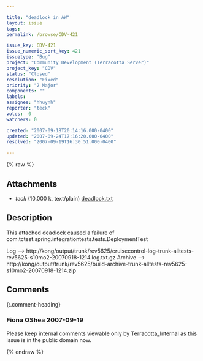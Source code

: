 ```yaml
---

title: "deadlock in AW"
layout: issue
tags: 
permalink: /browse/CDV-421

issue_key: CDV-421
issue_numeric_sort_key: 421
issuetype: "Bug"
project: "Community Development (Terracotta Server)"
project_key: "CDV"
status: "Closed"
resolution: "Fixed"
priority: "2 Major"
components: ""
labels: 
assignee: "hhuynh"
reporter: "teck"
votes:  0
watchers: 0

created: "2007-09-18T20:14:16.000-0400"
updated: "2007-09-24T17:16:20.000-0400"
resolved: "2007-09-19T16:30:51.000-0400"

---
```




{% raw %}


## Attachments

* <em>teck</em> (10.000 k, text/plain) [deadlock.txt](/attachments/CDV/CDV-421/deadlock.txt)




## Description

<div markdown="1" class="description">

This attached deadlock caused a failure of com.tctest.spring.integrationtests.tests.DeploymentTest

Log --> http://kong/output/trunk/rev5625/cruisecontrol-log-trunk-alltests-rev5625-s10mo2-20070918-1214.log.txt.gz
Archive --> http://kong/output/trunk/rev5625/build-archive-trunk-alltests-rev5625-s10mo2-20070918-1214.zip


</div>

## Comments


{:.comment-heading}
### **Fiona OShea** <span class="date">2007-09-19</span>

<div markdown="1" class="comment">

Please keep internal comments viewable only by Terracotta\_Internal as this issue is in the public domain now.

</div>



{% endraw %}
